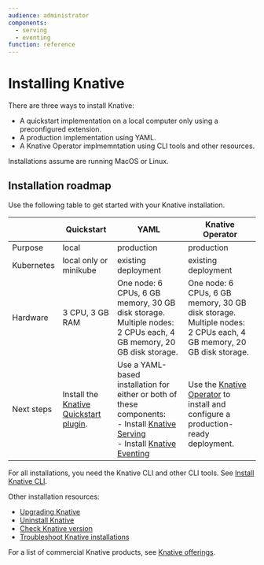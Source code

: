 ```yaml
---
audience: administrator
components:
  - serving
  - eventing
function: reference
---
```


# Installing Knative

There are three ways to install Knative:

- A quickstart implementation on a local computer only using a preconfigured extension.
- A production implementation using YAML.
- A Knative Operator implmemntation using CLI tools and other resources.

Installations assume are running MacOS or Linux.

## Installation roadmap

Use the following table to get started with your Knative installation.

|  | Quickstart | YAML | Knative Operator |
| -- | -- | -- | --- |
| Purpose  | local        | production | production |  
| Kubernetes | local only or minikube | existing deployment | existing deployment |
| Hardware | 3 CPU, 3 GB RAM | One node: 6 CPUs, 6 GB memory, 30 GB disk storage.<br>Multiple nodes: 2 CPUs each, 4 GB memory, 20 GB disk storage. | One node: 6 CPUs, 6 GB memory, 30 GB disk storage.<br>Multiple nodes: 2 CPUs each, 4 GB memory, 20 GB disk storage. |
| Next steps | Install the [Knative Quickstart plugin](quickstart-install.md). | Use a YAML-based installation for either or both of these components:<br>- Install [Knative Serving](yaml-install/serving/install-serving-with-yaml.md)<br>- Install [Knative Eventing](yaml-install/eventing/install-eventing-with-yaml.md)| <br>Use the [Knative Operator](operator/knative-with-operators.md) to install and configure a production-ready deployment. |

For all installations, you need the Knative CLI and other CLI tools. See [Install Knative CLI](../client/install-kn.md).

Other installation resources:

- [Upgrading Knative](upgrade/README.md)
- [Uninstall Knative](uninstall.md)
- [Check Knative version](upgrade/check-install-version.md)
- [Troubleshoot Knative installations](troubleshooting.md)

For a list of commercial Knative products, see [Knative offerings](knative-offerings.md).